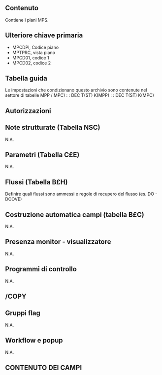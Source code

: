 ## Contenuto
Contiene i piani MPS.

## Ulteriore chiave primaria
 * MPCDPI, Codice piano
 * MPTPRC, vista piano
 * MPCD01, codice 1
 * MPCD02, codice 2

## Tabella guida
Le impostazioni che condizionano questo archivio sono contenute nel settore di tabelle MPP / MPC)
 :  : DEC T(ST) K(MPP)
 :  : DEC T(ST) K(MPC)

## Autorizzazioni

## Note strutturate (Tabella NSC)
N.A.

## Parametri (Tabella C£E)
N.A.

## Flussi (Tabella B£H)
Definire quali flussi sono ammessi e regole di recupero del flusso (es. DO - DOOVE)

## Costruzione automatica campi (tabella B£C)
N.A.

## Presenza monitor - visualizzatore
N.A.

## Programmi di controllo
N.A.

## /COPY

## Gruppi flag
N.A.

## Workflow e popup
N.A.


## CONTENUTO DEI CAMPI
